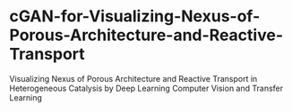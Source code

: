 # cGAN-for-Visualizing-Nexus-of-Porous-Architecture-and-Reactive-Transport
Visualizing Nexus of Porous Architecture and Reactive Transport in Heterogeneous Catalysis by Deep Learning Computer Vision and Transfer Learning
